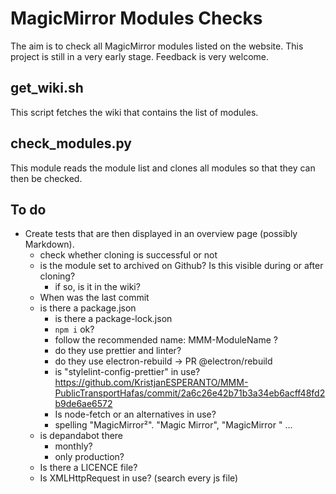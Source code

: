 # MagicMirror Modules Checks

The aim is to check all MagicMirror modules listed on the website. This project is still in a very early stage. Feedback is very welcome.

## get_wiki.sh

This script fetches the wiki that contains the list of modules.

## check_modules.py

This module reads the module list and clones all modules so that they can then be checked.

## To do

- Create tests that are then displayed in an overview page (possibly Markdown).
  - check whether cloning is successful or not
  - is the module set to archived on Github? Is this visible during or after cloning?
    - if so, is it in the wiki?
  - When was the last commit
  - is there a package.json
    - is there a package-lock.json
    - `npm i` ok?
    - follow the recommended name: MMM-ModuleName ?
    - do they use prettier and linter?
    - do they use electron-rebuild -> PR @electron/rebuild
    - is "stylelint-config-prettier" in use? <https://github.com/KristjanESPERANTO/MMM-PublicTransportHafas/commit/2a6c26e42b71b3a34eb6acff48fd2b9de6ae6572>
    - Is node-fetch or an alternatives in use?
    - spelling "MagicMirror²". "Magic Mirror", "MagicMirror " ...
  - is depandabot there
    - monthly?
    - only production?
  - Is there a LICENCE file?
  - Is XMLHttpRequest in use? (search every js file)
